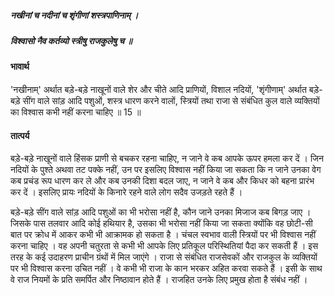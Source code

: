 ##### नखीनां च नदीनां च शृंगीणां शस्त्रपाणिनाम् ।
##### विश्वासो नैव कर्तव्यो स्त्रीषु राजकुलेषु च ॥

#### भावार्थ

'नखीनाम्' अर्थात बड़े-बड़े नाखूनों वाले शेर और चीते आदि प्राणियों, विशाल नदियों, 'शृंगीणाम्' अर्थात बड़े-बड़े सींग वाले सांड़ आदि पशुओं, शस्त्र धारण करने वालों, स्त्रियों तथा राजा से संबंधित कुल वाले व्यक्तियों का विश्वास कभी नहीं करना चाहिए ॥ 15 ॥

#### तात्पर्य

बड़े-बड़े नाखूनों वाले हिंसक प्राणी से बचकर रहना चाहिए, न जाने वे कब आपके ऊपर हमला कर दें । जिन नदियों के पुश्ते अथवा तट पक्के नहीं, उन पर इसलिए विश्वास नहीं किया जा सकता कि न जाने उनका वेग कब प्रचंड रूप धारण कर ले और कब उनकी दिशा बदल जाए, न जाने वे कब और किधर को बहना प्रारंभ कर दें । इसलिए प्रायः नदियों के किनारे रहने वाले लोग सदैव उजड़ते रहते हैं ।

बड़े-बड़े सींग वाले सांड़ आदि पशुओं का भी भरोसा नहीं है, कौन जाने उनका मिजाज कब बिगड़ जाए । जिसके पास तलवार आदि कोई हथियार है, उसका भी भरोसा नहीं किया जा सकता क्योंकि वह छोटी-सी बात पर क्रोध में आकर कभी भी आक्रामक हो सकता है । चंचल स्वभाव वाली स्त्रियों पर भी विश्वास नहीं करना चाहिए । वह अपनी चतुरता से कभी भी आपके लिए प्रतिकूल परिस्थितियां पैदा कर सकती हैं । इस तरह के कई उदाहरण प्राचीन ग्रंथों में मिल जाएंगे । राजा से संबंधित राजसेवकों और राजकुल के व्यक्तियों पर भी विश्वास करना उचित नहीं । वे कभी भी राजा के कान भरकर अहित करवा सकते हैं । इसी के साथ वे राज नियमों के प्रति समर्पित और निष्ठावान होते हैं । राजहित उनके लिए प्रमुख होता है संबंध नहीं ।